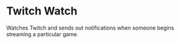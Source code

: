 # Twitch Watch
Watches Twitch and sends out notifications when someone begins streaming a particular game.
